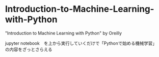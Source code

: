 # Introduction-to-Machine-Learning-with-Python
"Introduction to Machine Learning with Python" by Oreilly


jupyter notebook　を上から実行していくだけで「Pythonで始める機械学習」の内容をざっとさらえる
